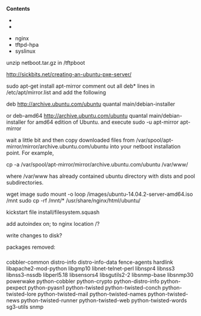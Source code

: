<!-- START doctoc generated TOC please keep comment here to allow auto update -->
<!-- DON'T EDIT THIS SECTION, INSTEAD RE-RUN doctoc TO UPDATE -->
**Contents**

  - [](#)
- [](#-1)

<!-- END doctoc generated TOC please keep comment here to allow auto update -->

 * nginx
  * tftpd-hpa
   * syslinux

unzip netboot.tar.gz in /tftpboot

http://sickbits.net/creating-an-ubuntu-pxe-server/

sudo apt-get install apt-mirror
comment out all deb* lines in /etc/apt/mirror.list and add the following

deb http://archive.ubuntu.com/ubuntu quantal main/debian-installer

or deb-amd64 http://archive.ubuntu.com/ubuntu quantal main/debian-installer for amd64 edition of Ubuntu.
and execute sudo -u apt-mirror apt-mirror

wait a little bit and then copy downloaded files from /var/spool/apt-mirror/mirror/archive.ubuntu.com/ubuntu into your netboot installation point. For example,

cp -a /var/spool/apt-mirror/mirror/archive.ubuntu.com/ubuntu /var/www/

where /var/www has already contained ubuntu directory with dists and pool subdirectories.

wget image
sudo mount -o loop /images/ubuntu-14.04.2-server-amd64.iso /mnt
sudo cp -rf /mnt/* /usr/share/nginx/html/ubuntu/

kickstart file
install/filesystem.squash

add autoindex on; to nginx location /?

write changes to disk?


packages removed:

###
 cobbler-common distro-info distro-info-data fence-agents hardlink
    libapache2-mod-python libgmp10 libnet-telnet-perl libnspr4 libnss3
	     libnss3-nssdb libperl5.18 libsensors4 libsgutils2-2 libsnmp-base libsnmp30
		        powerwake python-cobbler python-crypto python-distro-info python-pexpect
				         python-pyasn1 python-twisted python-twisted-conch python-twisted-lore
						            python-twisted-mail python-twisted-names python-twisted-news
									             python-twisted-runner python-twisted-web python-twisted-words sg3-utils snmp

##

